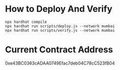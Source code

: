# How to Deploy And Verify

```shell
npx hardhat compile
npx hardhat run scripts/deploy.js --network mumbai
npx hardhat run scripts/verify.js --network mumbai
```

# Current Contract Address

0xe43BC0363cADAA0749Efac7deb04C78cC523fB04
